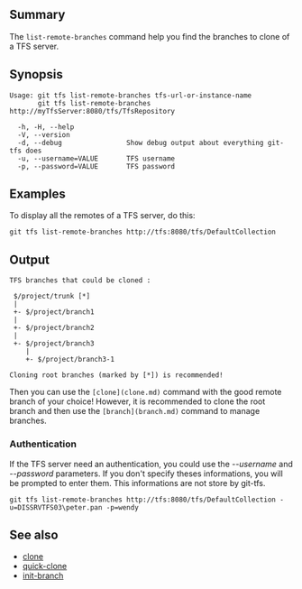 ## Summary

The `list-remote-branches` command help you find the branches to clone of a TFS server.

## Synopsis

	Usage: git tfs list-remote-branches tfs-url-or-instance-name
	       git tfs list-remote-branches http://myTfsServer:8080/tfs/TfsRepository

	  -h, -H, --help
	  -V, --version
	  -d, --debug                Show debug output about everything git-tfs does
	  -u, --username=VALUE       TFS username
	  -p, --password=VALUE       TFS password
## Examples

To display all the remotes of a TFS server, do this:

    git tfs list-remote-branches http://tfs:8080/tfs/DefaultCollection

## Output
	TFS branches that could be cloned :

	 $/project/trunk [*]
	 |
	 +- $/project/branch1
	 |
	 +- $/project/branch2
	 |
	 +- $/project/branch3
		|
		+- $/project/branch3-1
		
	Cloning root branches (marked by [*]) is recommended!

Then you can use the `[clone](clone.md)` command with the good remote branch of your choice!
However, it is recommended to clone the root branch and then use the `[branch](branch.md)` command to manage branches.

### Authentication

If the TFS server need an authentication, you could use the _--username_ and _--password_ parameters. If you don't specify theses informations, you will be prompted to enter them. This informations are not store by git-tfs.

    git tfs list-remote-branches http://tfs:8080/tfs/DefaultCollection -u=DISSRVTFS03\peter.pan -p=wendy

## See also

* [clone](clone.md)
* [quick-clone](quick-clone.md)
* [init-branch](init-branch.md)
